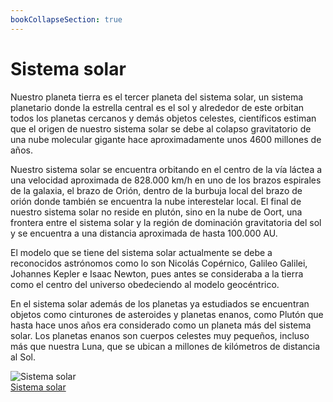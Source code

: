 ```yaml
---
bookCollapseSection: true
---
```


# Sistema solar

Nuestro planeta tierra es el tercer planeta del sistema solar, un sistema planetario donde la estrella central es el sol y alrededor de este orbitan todos los planetas cercanos y demás objetos celestes, científicos estiman que el origen de nuestro sistema solar se debe al colapso gravitatorio de una nube molecular gigante hace aproximadamente unos 4600 millones de años. 

Nuestro sistema solar se encuentra orbitando en el centro de la vía láctea a una velocidad aproximada de 828.000 km/h en uno de los brazos espirales de la galaxia, el brazo de Orión, dentro de la burbuja local del brazo de orión donde también se encuentra la nube interestelar local. El final de nuestro sistema solar no reside en plutón, sino en la nube de Oort, una frontera entre el sistema solar y la región de dominación gravitatoria del sol y se encuentra a una distancia aproximada de hasta 100.000 AU.

El modelo que se tiene del sistema solar actualmente se debe a reconocidos astrónomos como lo son Nicolás Copérnico, Galileo Galilei, Johannes Kepler e Isaac Newton, pues antes se consideraba a la tierra como el centro del universo obedeciendo al modelo geocéntrico.

En el sistema solar además de los planetas ya estudiados se encuentran objetos como cinturones de asteroides y planetas enanos, como Plutón que hasta hace unos años era considerado como un planeta más del sistema solar. Los planetas enanos son cuerpos celestes muy pequeños, incluso más que nuestra Luna, que se ubican a millones de kilómetros de distancia al Sol.

![Sistema solar](/gohuhoproyOA/sketches/nube-oort02.jpg)    
[Sistema solar](http://www.cienciamx.com/images/aic/ciencia/universo/nube-oort02.jpg)
